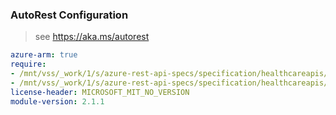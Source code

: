 ### AutoRest Configuration

> see https://aka.ms/autorest

``` yaml
azure-arm: true
require:
- /mnt/vss/_work/1/s/azure-rest-api-specs/specification/healthcareapis/resource-manager/readme.md
- /mnt/vss/_work/1/s/azure-rest-api-specs/specification/healthcareapis/resource-manager/readme.go.md
license-header: MICROSOFT_MIT_NO_VERSION
module-version: 2.1.1
```